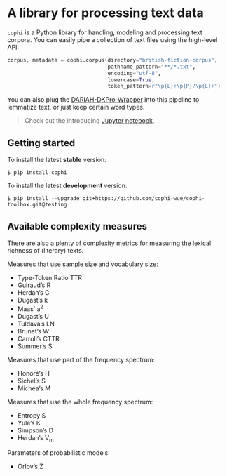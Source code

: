 # A library for processing text data
`cophi` is a Python library for handling, modeling and processing text corpora. You can easily pipe a collection of text files using the high-level API:

```python
corpus, metadata = cophi.corpus(directory="british-fiction-corpus",
                                pathname_pattern="**/*.txt",
                                encoding="utf-8",
                                lowercase=True,
                                token_pattern=r"\p{L}+\p{P}?\p{L}+")
```

You can also plug the [DARIAH-DKPro-Wrapper](https://dariah-de.github.io/DARIAH-DKPro-Wrapper/) into this pipeline to lemmatize text, or just keep certain word types.

>Check out the introducing [Jupyter notebook](https://github.com/cophi-wue/cophi-toolbox/blob/master/notebooks/introducing-cophi.ipynb).


## Getting started
To install the latest **stable** version:
```
$ pip install cophi
```

To install the latest **development** version:
```
$ pip install --upgrade git+https://github.com/cophi-wue/cophi-toolbox.git@testing
```

## Available complexity measures
There are also a plenty of complexity metrics for measuring the lexical richness of (literary) texts.


Measures that use sample size and vocabulary size:
  * Type-Token Ratio TTR
  * Guiraud’s R
  * Herdan’s C
  * Dugast’s k
  * Maas’ a<sup>2</sup>
  * Dugast’s U
  * Tuldava’s LN
  * Brunet’s W
  * Carroll’s CTTR
  * Summer’s S

Measures that use part of the frequency spectrum:
  * Honoré’s H
  * Sichel’s S
  * Michéa’s M

Measures that use the whole frequency spectrum:
  * Entropy S
  * Yule’s K
  * Simpson’s D
  * Herdan’s V<sub>m</sub>

Parameters of probabilistic models:
  * Orlov’s Z
